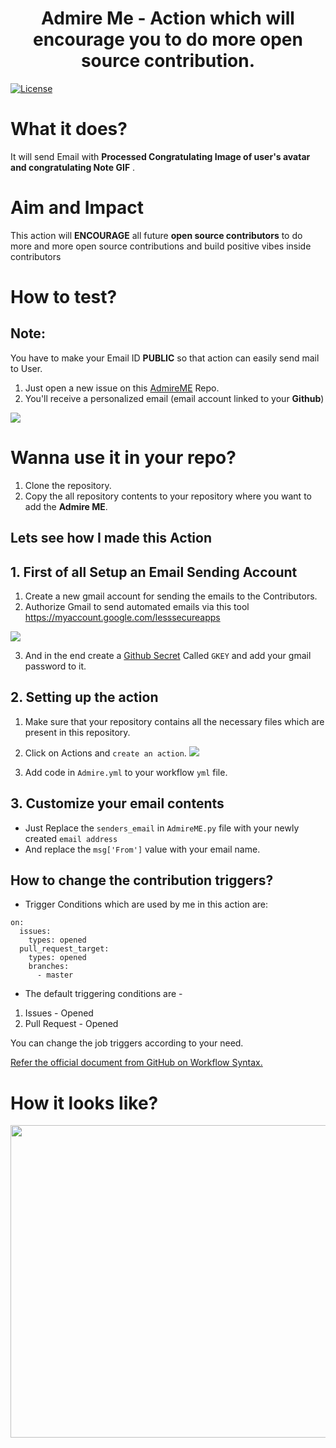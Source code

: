 <h1 align="center">Admire Me - Action which will encourage you to do more open source contribution.</h1>

[![License](https://img.shields.io/badge/license-MIT-brightgreen.svg)](https://github.com/Pratham31/AdmireME/blob/master/LICENSE)

# What it does?

It will send Email with **Processed Congratulating Image of user's avatar and congratulating Note GIF**  .

# Aim and Impact

This action will **ENCOURAGE** all future **open source contributors** to do more and more open source contributions and build positive vibes inside contributors


# How to test?

## Note:
You have to make your Email ID **PUBLIC** so that action can easily send mail to User.

1. Just open a new issue on this [AdmireME](https://github.com/Pratham31/AdmireME) Repo.
2. You'll receive a personalized email (email account linked to your **Github**)

![](./.github/YouRockDemo.gif)

# Wanna use it in your repo?

1. Clone the repository.
2. Copy the all repository contents to your repository where you want to add the **Admire ME**.

## Lets see how I made this Action
## 1. First of all Setup an Email Sending Account

1. Create a new gmail account for sending the emails to the Contributors.
2. Authorize Gmail to send automated emails via this tool https://myaccount.google.com/lesssecureapps

![](https://docs.bitnami.com/images/img/apps/common/google-security.png)

3. And in the end create a [Github Secret](https://docs.github.com/en/actions/configuring-and-managing-workflows/creating-and-storing-encrypted-secrets) Called `GKEY` and add your gmail password to it.

## 2. Setting up the action

1. Make sure that your repository contains all the necessary files which are present in this repository.
2. Click on Actions and `create an action`.
   ![](https://docs.github.com/assets/images/help/repository/actions-tab.png)

3. Add code in `Admire.yml` to your workflow `yml` file.

## 3. Customize your email contents

 - Just Replace the `senders_email` in `AdmireME.py` file with your newly created `email address`
 - And replace the `msg['From']` value with your email name.


## How to change the contribution triggers?

- Trigger Conditions which are used by me in this action are:

```
on:
  issues:
    types: opened
  pull_request_target:
    types: opened
    branches:
      - master
```

- The default triggering conditions are -

1.  Issues - Opened
2.  Pull Request - Opened

You can change the job triggers according to your need.

[Refer the official document from GitHub on Workflow Syntax.](https://docs.github.com/en/actions/reference/workflow-syntax-for-github-actions)

# How it looks like?

<img src="https://github.com/Pratham31/AdmireME/blob/master/Output.gif" height="500" width="900" align="left"></img>

